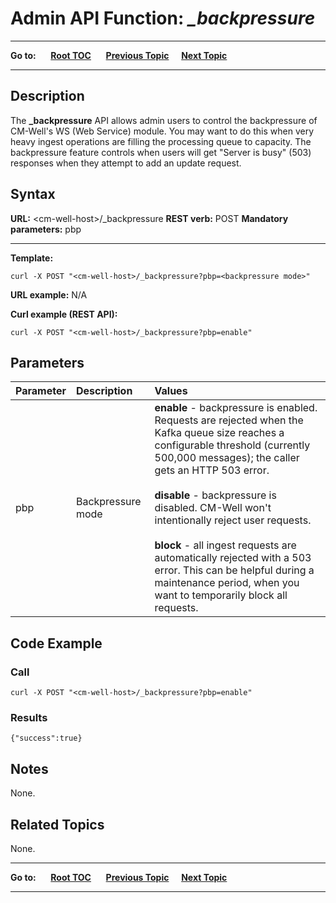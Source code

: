 # Admin API Function: *_backpressure* #

----

**Go to:** &nbsp;&nbsp;&nbsp;&nbsp; [**Root TOC**](CM-Well.RootTOC.md) &nbsp;&nbsp;&nbsp;&nbsp; [**Previous Topic**](Admin.TestAndFixCorruptedData.md)&nbsp;&nbsp;&nbsp;&nbsp; [**Next Topic**](Admin.Kafka.md)  

----

## Description ##

The **_backpressure** API allows admin users to control the backpressure of CM-Well's WS (Web Service) module. You may want to do this when very heavy ingest operations are filling the processing queue to capacity. The backpressure feature controls when users will get "Server is busy" (503) responses when they attempt to add an update request.


## Syntax ##

**URL:** \<cm-well-host\>/_backpressure
**REST verb:** POST
**Mandatory parameters:** pbp

----------

**Template:**

    curl -X POST "<cm-well-host>/_backpressure?pbp=<backpressure mode>"

**URL example:** N/A

**Curl example (REST API):**

    curl -X POST "<cm-well-host>/_backpressure?pbp=enable" 


## Parameters ##

Parameter | Description | Values 
:----------|:-------------|:--------
pbp | Backpressure mode | **enable** - backpressure is enabled. Requests are rejected when the Kafka queue size reaches a configurable threshold (currently 500,000 messages); the caller gets an HTTP 503 error.<br/><br/>**disable** - backpressure is disabled. CM-Well won't intentionally reject user requests.<br/><br/>**block** - all ingest requests are automatically rejected with a 503 error. This can be helpful during a maintenance period, when you want to temporarily block all requests.

## Code Example ##

### Call ###

    curl -X POST "<cm-well-host>/_backpressure?pbp=enable"

### Results ###

    {"success":true}


## Notes ##

None.

## Related Topics ##

None.

----

**Go to:** &nbsp;&nbsp;&nbsp;&nbsp; [**Root TOC**](CM-Well.RootTOC.md) &nbsp;&nbsp;&nbsp;&nbsp; [**Previous Topic**](Admin.TestAndFixCorruptedData.md)&nbsp;&nbsp;&nbsp;&nbsp; [**Next Topic**](Admin.Kafka.md)  

----